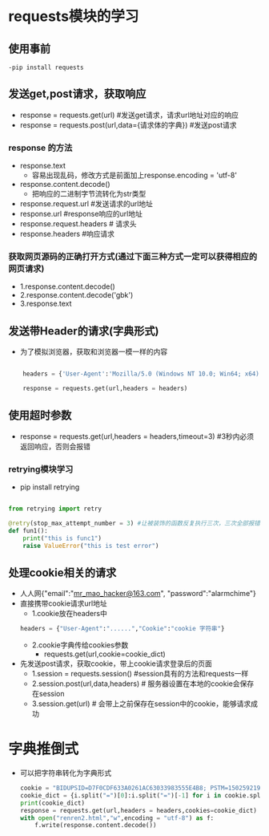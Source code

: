 # requests模块的学习

## 使用事前
    -pip install requests

## 发送get,post请求，获取响应
- response = requests.get(url) #发送get请求，请求url地址对应的响应
- response = requests.post(url,data={请求体的字典}) #发送post请求

### response 的方法
- response.text
    - 容易出现乱码，修改方式是前面加上response.encoding = 'utf-8'
- response.content.decode()
    - 把响应的二进制字节流转化为str类型
- response.request.url  #发送请求的url地址
- response.url  #response响应的url地址
- response.request.headers  # 请求头
- response.headers  #响应请求

### 获取网页源码的正确打开方式(通过下面三种方式一定可以获得相应的网页请求)
- 1.response.content.decode()
- 2.response.content.decode('gbk')
- 3.response.text



## 发送带Header的请求(字典形式)
- 为了模拟浏览器，获取和浏览器一模一样的内容

```python

    headers = {'User-Agent':'Mozilla/5.0 (Windows NT 10.0; Win64; x64) AppleWebKit/537.36 (KHTML, like Gecko) Chrome/63.0.3239.132 Safari/537.36' }

    response = requests.get(url,headers = headers)
```

## 使用超时参数
- response = requests.get(url,headers = headers,timeout=3)  #3秒内必须返回响应，否则会报错

### retrying模块学习
- pip install retrying

``` python

from retrying import retry

@retry(stop_max_attempt_number = 3) #让被装饰的函数反复执行三次，三次全部报错才会报错，中间又一次正常，就可以正常进行
def fun1():
    print("this is func1")
    raise ValueError("this is test error")
```

## 处理cookie相关的请求
- 人人网{"email":"mr_mao_hacker@163.com",
    "password":"alarmchime"}
- 直接携带cookie请求url地址
    - 1.cookie放在headers中
    ```python
    headers = {"User-Agent":"......","Cookie":"cookie 字符串"}
    ```
    - 2.cookie字典传给cookies参数
        - requests.get(url,cookie=cookie_dict)
- 先发送post请求，获取cookie，带上cookie请求登录后的页面
    - 1.session = requests.session() #session具有的方法和requests一样
    - 2.session.post(url,data,headers) # 服务器设置在本地的cookie会保存在session
    - 3.session.get(url) # 会带上之前保存在session中的cookie，能够请求成功


# 字典推倒式
- 可以把字符串转化为字典形式
    ```python
    cookie = "BIDUPSID=D7F0CDF633A0261AC63033983555E4B8; PSTM=1502592197; BAIDUID=688900B6A843179BB4682296FC040DCC:FG=1; BDUSS=B3azBtSjg4VjNHajZsc3h6R01mfmwyaTZ2Ty1HaWhWWS1Ba1lnRGNGZjhsTTlaSUFBQUFBJCQAAAAAAAAAAAEAAABReqJYt9bJ7cr1MjAxNgAAAAAAAAAAAAAAAAAAAAAAAAAAAAAAAAAAAAAAAAAAAAAAAAAAAAAAAAAAAAAAAAAAAAAAAPwHqFn8B6hZej; H_PS_PSSID=1439_21109_17001_22159; BDORZ=B490B5EBF6F3CD402E515D22BCDA1598; BD_CK_SAM=1; PSINO=2; BDRCVFR[feWj1Vr5u3D]=mk3SLVN4HKm; BD_UPN=14314654; WWW_ST=1521449610205"
    cookie_dict = {i.split("=")[0]:i.split("=")[-1] for i in cookie.split("; ")}
    print(cookie_dict)
    response = requests.get(url,headers = headers,cookies=cookie_dict)
    with open("renren2.html","w",encoding = "utf-8") as f:
        f.write(response.content.decode())
    ```